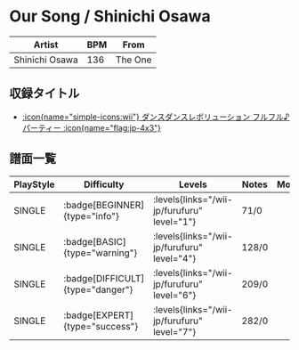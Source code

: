 # Our Song / Shinichi Osawa

|Artist|BPM|From|
|------|---|----|
|Shinichi Osawa|136|The One|

## 収録タイトル

- [:icon{name="simple-icons:wii"} ダンスダンスレボリューション フルフル♪パーティー :icon{name="flag:jp-4x3"}](/wii-jp/furufuru)

## 譜面一覧

|PlayStyle|Difficulty|Levels|Notes|Movie|
|---------|----------|------|-----|-----|
|SINGLE| :badge[BEGINNER]{type="info"}| :levels{links="/wii-jp/furufuru" level="1"}|71/0||
|SINGLE| :badge[BASIC]{type="warning"}| :levels{links="/wii-jp/furufuru" level="4"}|128/0||
|SINGLE| :badge[DIFFICULT]{type="danger"}| :levels{links="/wii-jp/furufuru" level="6"}|209/0||
|SINGLE| :badge[EXPERT]{type="success"}| :levels{links="/wii-jp/furufuru" level="7"}|282/0||
